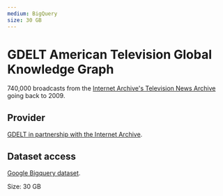 ```yaml
---
medium: BigQuery
size: 30 GB
---
```

# GDELT American Television Global Knowledge Graph

740,000 broadcasts from the [Internet Archive's Television News Archive][iatvna] going back to 2009.

## Provider

[GDELT in partnership with the Internet Archive][provider].

## Dataset access

[Google Bigquery dataset][bigquery].

Size: 30 GB

[iatvna]: https://archive.org/details/tv
[bigquery]: https://bigquery.cloud.google.com/table/gdelt-bq:gdeltv2.iatvgkg
[provider]: http://blog.gdeltproject.org/announcing-the-american-television-global-knowledge-graph-tv-gkg/
